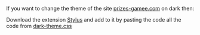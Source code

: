 If you want to change the theme of the site <a href="http://prizes.gamee.com" target="_blank">prizes-gamee.com</a> on dark then:

Download the extension <a href="https://chrome.google.com/webstore/detail/stylus/clngdbkpkpeebahjckkjfobafhncgmne?hl=ru" target="_blank">Stylus</a> and add to it by pasting the code all the code from <a href="https://github.com/ilovehatemyself/gamee-com-dark-theme/blob/main/dark-theme.css" target="_blank">dark-theme.css</a>
